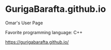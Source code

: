 # GurigaBarafta.github.io
Omar's User Page

Favorite programming language: C++

https://gurigabarafta.github.io/